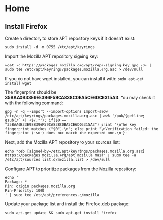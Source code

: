 # Home

## Install Firefox

Create a directory to store APT repository keys if it doesn't exist:

```
sudo install -d -m 0755 /etc/apt/keyrings
```

Import the Mozilla APT repository signing key:

```
wget -q https://packages.mozilla.org/apt/repo-signing-key.gpg -O- | sudo tee /etc/apt/keyrings/packages.mozilla.org.asc > /dev/null
```

If you do not have wget installed, you can install it with: `sudo apt-get install wget`

The fingerprint should be **35BAA0B33E9EB396F59CA838C0BA5CE6DC6315A3**. You may check it with the following command:

```
gpg -n -q --import --import-options import-show /etc/apt/keyrings/packages.mozilla.org.asc | awk '/pub/{getline; gsub(/^ +| +$/,""); if($0 == "35BAA0B33E9EB396F59CA838C0BA5CE6DC6315A3") print "\nThe key fingerprint matches ("$0").\n"; else print "\nVerification failed: the fingerprint ("$0") does not match the expected one.\n"}'
```

Next, add the Mozilla APT repository to your sources list:

```
echo "deb [signed-by=/etc/apt/keyrings/packages.mozilla.org.asc] https://packages.mozilla.org/apt mozilla main" | sudo tee -a /etc/apt/sources.list.d/mozilla.list > /dev/null
```

Configure APT to prioritize packages from the Mozilla repository:

```
echo '
Package: *
Pin: origin packages.mozilla.org
Pin-Priority: 1000
' | sudo tee /etc/apt/preferences.d/mozilla
```

Update your package list and install the Firefox .deb package:

```
sudo apt-get update && sudo apt-get install firefox
```
